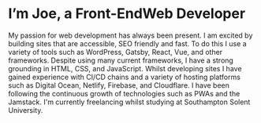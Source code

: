 # I’m Joe, a Front-EndWeb Developer

My passion for web development has always been present. I am excited by building sites that are accessible, SEO friendly and fast. To do this I use a variety of tools such as WordPress, Gatsby, React, Vue, and other frameworks. Despite using many current frameworks, I have a strong grounding in HTML, CSS, and JavaScript. Whilst developing sites I have gained experience with CI/CD chains and a variety of hosting platforms such as Digital Ocean, Netlify, Firebase, and Cloudflare. I have been following the continuous growth of technologies such as PWAs and the Jamstack. I'm currently freelancing whilst studying at Southampton Solent University.
